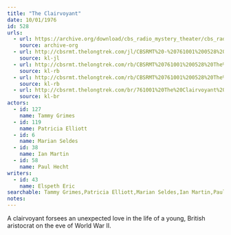 ```yaml
---
title: "The Clairvoyant"
date: 10/01/1976
id: 528
urls: 
  - url: https://archive.org/download/cbs_radio_mystery_theater/cbs_radio_mystery_theater-0501-0550.zip/cbs_radio_mystery_theater-0501-0550%2Fcbsrmt_0528_the_clairvoyant.mp3
    source: archive-org
  - url: http://cbsrmt.thelongtrek.com/jl/CBSRMT%20-%20761001%200528%20The%20Clairvoyant_jl.mp3
    source: kl-jl
  - url: http://cbsrmt.thelongtrek.com/rb/CBSRMT%20761001%200528%20The%20Clairvoyant_wuwm_rb.mp3
    source: kl-rb
  - url: http://cbsrmt.thelongtrek.com/rb/CBSRMT%20761001%200528%20The%20Clairvoyant_wbbm_rb.mp3
    source: kl-rb
  - url: http://cbsrmt.thelongtrek.com/br/761001%20The%20Clairvoyant%20-%20WOR.mp3
    source: kl-br
actors:  
  - id: 127
    name: Tammy Grimes  
  - id: 119
    name: Patricia Elliott  
  - id: 6
    name: Marian Seldes  
  - id: 38
    name: Ian Martin  
  - id: 58
    name: Paul Hecht
writers:  
  - id: 43
    name: Elspeth Eric
searchable: Tammy Grimes,Patricia Elliott,Marian Seldes,Ian Martin,Paul Hecht Elspeth Eric
notes:  
---
```

A clairvoyant forsees an unexpected love in the life of a young, British aristocrat on the eve of World War II.